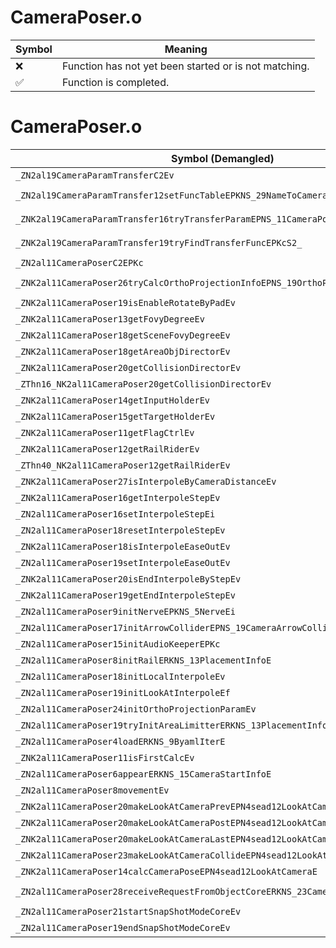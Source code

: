 # CameraPoser.o
| Symbol | Meaning 
| ------------- | ------------- 
| :x: | Function has not yet been started or is not matching. 
| :white_check_mark: | Function is completed. 


# CameraPoser.o
| Symbol (Demangled) | Symbol (Mangled) | Decompiled? |
| ------------- |  ------------- | ------------- |
| `_ZN2al19CameraParamTransferC2Ev` | `al::CameraParamTransfer::CameraParamTransfer(void)` | :white_check_mark: |
| `_ZN2al19CameraParamTransfer12setFuncTableEPKNS_29NameToCameraParamTransferFuncEi` | `al::CameraParamTransfer::setFuncTable(al::NameToCameraParamTransferFunc const*,int)` | :white_check_mark: |
| `_ZNK2al19CameraParamTransfer16tryTransferParamEPNS_11CameraPoserES2_` | `al::CameraParamTransfer::tryTransferParam(al::CameraPoser *,al::CameraPoser *)const` | :white_check_mark: |
| `_ZNK2al19CameraParamTransfer19tryFindTransferFuncEPKcS2_` | `al::CameraParamTransfer::tryFindTransferFunc(char const*,char const*)const` | :white_check_mark: |
| `_ZN2al11CameraPoserC2EPKc` | `al::CameraPoser::CameraPoser(char const*)` | :white_check_mark: |
| `_ZNK2al11CameraPoser26tryCalcOrthoProjectionInfoEPNS_19OrthoProjectionInfoE` | `al::CameraPoser::tryCalcOrthoProjectionInfo(al::OrthoProjectionInfo *)const` | :white_check_mark: |
| `_ZNK2al11CameraPoser19isEnableRotateByPadEv` | `al::CameraPoser::isEnableRotateByPad(void)const` | :white_check_mark: |
| `_ZNK2al11CameraPoser13getFovyDegreeEv` | `al::CameraPoser::getFovyDegree(void)const` | :white_check_mark: |
| `_ZNK2al11CameraPoser18getSceneFovyDegreeEv` | `al::CameraPoser::getSceneFovyDegree(void)const` | :white_check_mark: |
| `_ZNK2al11CameraPoser18getAreaObjDirectorEv` | `al::CameraPoser::getAreaObjDirector(void)const` | :white_check_mark: |
| `_ZNK2al11CameraPoser20getCollisionDirectorEv` | `al::CameraPoser::getCollisionDirector(void)const` | :white_check_mark: |
| `_ZThn16_NK2al11CameraPoser20getCollisionDirectorEv` | ``non-virtual thunk to'al::CameraPoser::getCollisionDirector(void)const` | :white_check_mark: |
| `_ZNK2al11CameraPoser14getInputHolderEv` | `al::CameraPoser::getInputHolder(void)const` | :white_check_mark: |
| `_ZNK2al11CameraPoser15getTargetHolderEv` | `al::CameraPoser::getTargetHolder(void)const` | :white_check_mark: |
| `_ZNK2al11CameraPoser11getFlagCtrlEv` | `al::CameraPoser::getFlagCtrl(void)const` | :white_check_mark: |
| `_ZNK2al11CameraPoser12getRailRiderEv` | `al::CameraPoser::getRailRider(void)const` | :white_check_mark: |
| `_ZThn40_NK2al11CameraPoser12getRailRiderEv` | ``non-virtual thunk to'al::CameraPoser::getRailRider(void)const` | :white_check_mark: |
| `_ZNK2al11CameraPoser27isInterpoleByCameraDistanceEv` | `al::CameraPoser::isInterpoleByCameraDistance(void)const` | :white_check_mark: |
| `_ZNK2al11CameraPoser16getInterpoleStepEv` | `al::CameraPoser::getInterpoleStep(void)const` | :white_check_mark: |
| `_ZN2al11CameraPoser16setInterpoleStepEi` | `al::CameraPoser::setInterpoleStep(int)` | :white_check_mark: |
| `_ZN2al11CameraPoser18resetInterpoleStepEv` | `al::CameraPoser::resetInterpoleStep(void)` | :white_check_mark: |
| `_ZNK2al11CameraPoser18isInterpoleEaseOutEv` | `al::CameraPoser::isInterpoleEaseOut(void)const` | :white_check_mark: |
| `_ZN2al11CameraPoser19setInterpoleEaseOutEv` | `al::CameraPoser::setInterpoleEaseOut(void)` | :white_check_mark: |
| `_ZNK2al11CameraPoser20isEndInterpoleByStepEv` | `al::CameraPoser::isEndInterpoleByStep(void)const` | :white_check_mark: |
| `_ZNK2al11CameraPoser19getEndInterpoleStepEv` | `al::CameraPoser::getEndInterpoleStep(void)const` | :white_check_mark: |
| `_ZN2al11CameraPoser9initNerveEPKNS_5NerveEi` | `al::CameraPoser::initNerve(al::Nerve const*,int)` | :white_check_mark: |
| `_ZN2al11CameraPoser17initArrowColliderEPNS_19CameraArrowColliderE` | `al::CameraPoser::initArrowCollider(al::CameraArrowCollider *)` | :white_check_mark: |
| `_ZN2al11CameraPoser15initAudioKeeperEPKc` | `al::CameraPoser::initAudioKeeper(char const*)` | :white_check_mark: |
| `_ZN2al11CameraPoser8initRailERKNS_13PlacementInfoE` | `al::CameraPoser::initRail(al::PlacementInfo const&)` | :white_check_mark: |
| `_ZN2al11CameraPoser18initLocalInterpoleEv` | `al::CameraPoser::initLocalInterpole(void)` | :white_check_mark: |
| `_ZN2al11CameraPoser19initLookAtInterpoleEf` | `al::CameraPoser::initLookAtInterpole(float)` | :white_check_mark: |
| `_ZN2al11CameraPoser24initOrthoProjectionParamEv` | `al::CameraPoser::initOrthoProjectionParam(void)` | :white_check_mark: |
| `_ZN2al11CameraPoser19tryInitAreaLimitterERKNS_13PlacementInfoE` | `al::CameraPoser::tryInitAreaLimitter(al::PlacementInfo const&)` | :white_check_mark: |
| `_ZN2al11CameraPoser4loadERKNS_9ByamlIterE` | `al::CameraPoser::load(al::ByamlIter const&)` | :white_check_mark: |
| `_ZNK2al11CameraPoser11isFirstCalcEv` | `al::CameraPoser::isFirstCalc(void)const` | :white_check_mark: |
| `_ZN2al11CameraPoser6appearERKNS_15CameraStartInfoE` | `al::CameraPoser::appear(al::CameraStartInfo const&)` | :white_check_mark: |
| `_ZN2al11CameraPoser8movementEv` | `al::CameraPoser::movement(void)` | :white_check_mark: |
| `_ZNK2al11CameraPoser20makeLookAtCameraPrevEPN4sead12LookAtCameraE` | `al::CameraPoser::makeLookAtCameraPrev(sead::LookAtCamera *)const` | :white_check_mark: |
| `_ZNK2al11CameraPoser20makeLookAtCameraPostEPN4sead12LookAtCameraE` | `al::CameraPoser::makeLookAtCameraPost(sead::LookAtCamera *)const` | :white_check_mark: |
| `_ZNK2al11CameraPoser20makeLookAtCameraLastEPN4sead12LookAtCameraE` | `al::CameraPoser::makeLookAtCameraLast(sead::LookAtCamera *)const` | :white_check_mark: |
| `_ZNK2al11CameraPoser23makeLookAtCameraCollideEPN4sead12LookAtCameraE` | `al::CameraPoser::makeLookAtCameraCollide(sead::LookAtCamera *)const` | :white_check_mark: |
| `_ZNK2al11CameraPoser14calcCameraPoseEPN4sead12LookAtCameraE` | `al::CameraPoser::calcCameraPose(sead::LookAtCamera *)const` | :white_check_mark: |
| `_ZN2al11CameraPoser28receiveRequestFromObjectCoreERKNS_23CameraObjectRequestInfoE` | `al::CameraPoser::receiveRequestFromObjectCore(al::CameraObjectRequestInfo const&)` | :white_check_mark: |
| `_ZN2al11CameraPoser21startSnapShotModeCoreEv` | `al::CameraPoser::startSnapShotModeCore(void)` | :white_check_mark: |
| `_ZN2al11CameraPoser19endSnapShotModeCoreEv` | `al::CameraPoser::endSnapShotModeCore(void)` | :white_check_mark: |
